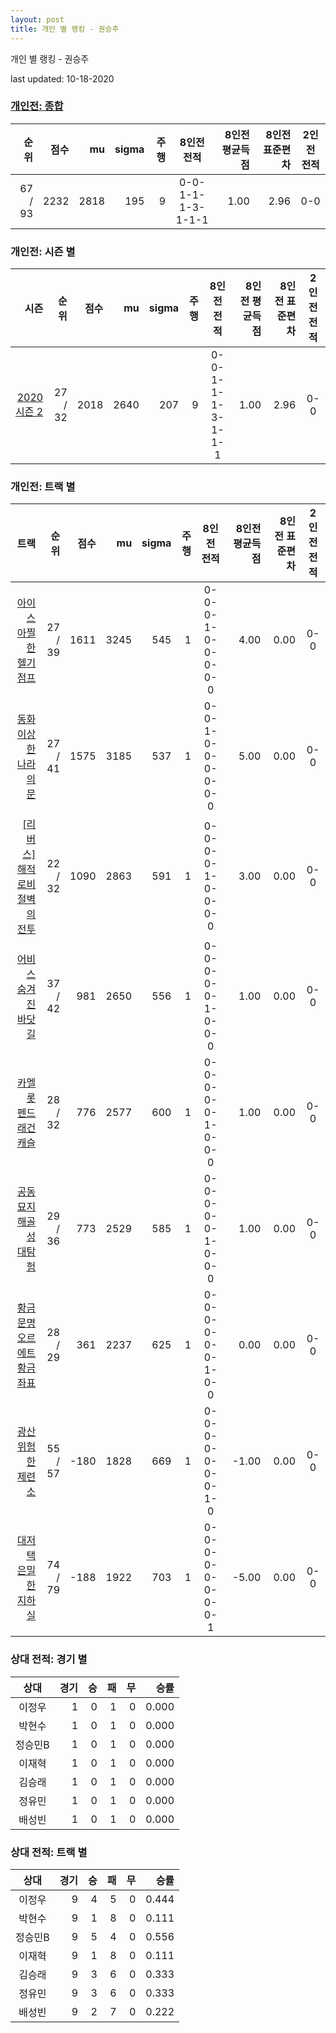 ```yaml
---
layout: post
title: 개인 별 랭킹 - 권승주
---
```



개인 별 랭킹 - 권승주


last updated: 10-18-2020

### [개인전: 종합](../singles-full)

| 순위 | 점수 | mu | sigma | 주행 | 8인전 전적 | 8인전 평균득점 | 8인전 표준편차 | 2인전 전적 |
|---:|---:|---:|---:|---:|:---:|---:|---:|:---:|
| 67 / 93 | 2232 | 2818 | 195 | 9 | 0-0-1-1-1-3-1-1-1 | 1.00 | 2.96 | 0-0 |

### 개인전: 시즌 별

| 시즌 | 순위 | 점수 | mu | sigma | 주행 | 8인전 전적 | 8인전 평균득점 | 8인전 표준편차 | 2인전 전적 |
|---:|---:|---:|---:|---:|---:|:---:|---:|---:|:---:|
| [2020 시즌 2](../singles-s2020_2) | 27 / 32 | 2018 | 2640 | 207 | 9 |  0-0-1-1-1-3-1-1-1 | 1.00 | 2.96 | 0-0 |

### 개인전: 트랙 별

| 트랙 | 순위 | 점수 | mu | sigma | 주행 | 8인전 전적 | 8인전 평균득점 | 8인전 표준편차 | 2인전 전적 |
|---:|---:|---:|---:|---:|---:|:---:|---:|---:|:---:|
| [아이스 아찔한 헬기 점프](../heli) | 27 / 39 | 1611 | 3245 | 545 | 1 | 0-0-0-1-0-0-0-0-0 | 4.00 | 0.00 | 0-0 |
| [동화 이상한 나라의 문](../gate) | 27 / 41 | 1575 | 3185 | 537 | 1 | 0-0-1-0-0-0-0-0-0 | 5.00 | 0.00 | 0-0 |
| [[리버스] 해적 로비 절벽의 전투](../rlobby) | 22 / 32 | 1090 | 2863 | 591 | 1 | 0-0-0-0-1-0-0-0-0 | 3.00 | 0.00 | 0-0 |
| [어비스 숨겨진 바닷길](../hiddenoceanroad) | 37 / 42 | 981 | 2650 | 556 | 1 | 0-0-0-0-0-1-0-0-0 | 1.00 | 0.00 | 0-0 |
| [카멜롯 펜드래건 캐슬](../pendragon) | 28 / 32 | 776 | 2577 | 600 | 1 | 0-0-0-0-0-1-0-0-0 | 1.00 | 0.00 | 0-0 |
| [공동묘지 해골성 대탐험](../skullcastle) | 29 / 36 | 773 | 2529 | 585 | 1 | 0-0-0-0-0-1-0-0-0 | 1.00 | 0.00 | 0-0 |
| [황금문명 오르에트 황금 좌표](../coordinate) | 28 / 29 | 361 | 2237 | 625 | 1 | 0-0-0-0-0-0-1-0-0 | 0.00 | 0.00 | 0-0 |
| [광산 위험한 제련소](../jeryeonso) | 55 / 57 | -180 | 1828 | 669 | 1 | 0-0-0-0-0-0-0-1-0 | -1.00 | 0.00 | 0-0 |
| [대저택 은밀한 지하실](../jeotaek) | 74 / 79 | -188 | 1922 | 703 | 1 | 0-0-0-0-0-0-0-0-1 | -5.00 | 0.00 | 0-0 |

### 상대 전적: 경기 별

| 상대 | 경기 | 승 | 패 | 무 | 승률 |
|:---:|---:|---:|---:|---:|---:|
| 이정우 | 1 | 0 | 1 | 0 | 0.000 |
| 박현수 | 1 | 0 | 1 | 0 | 0.000 |
| 정승민B | 1 | 0 | 1 | 0 | 0.000 |
| 이재혁 | 1 | 0 | 1 | 0 | 0.000 |
| 김승래 | 1 | 0 | 1 | 0 | 0.000 |
| 정유민 | 1 | 0 | 1 | 0 | 0.000 |
| 배성빈 | 1 | 0 | 1 | 0 | 0.000 |

### 상대 전적: 트랙 별

| 상대 | 경기 | 승 | 패 | 무 | 승률 |
|:---:|---:|---:|---:|---:|---:|
| 이정우 | 9 | 4 | 5 | 0 | 0.444 |
| 박현수 | 9 | 1 | 8 | 0 | 0.111 |
| 정승민B | 9 | 5 | 4 | 0 | 0.556 |
| 이재혁 | 9 | 1 | 8 | 0 | 0.111 |
| 김승래 | 9 | 3 | 6 | 0 | 0.333 |
| 정유민 | 9 | 3 | 6 | 0 | 0.333 |
| 배성빈 | 9 | 2 | 7 | 0 | 0.222 |
